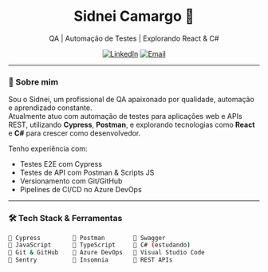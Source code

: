 <h1 align="center">Sidnei Camargo 🦝</h1>

<p align="center">
  QA | Automação de Testes | Explorando React & C#
</p>

<p align="center">
  <a href="https://www.linkedin.com/in/-sidneicamargo-"><img alt="LinkedIn" src="https://img.shields.io/badge/-LinkedIn-blue?style=flat&logo=linkedin"></a>
  <a href="mailto:sidneicamargof@gmail.com"><img alt="Email" src="https://img.shields.io/badge/-Email-red?style=flat&logo=gmail"></a>
</p>

---

### 👋 Sobre mim

Sou o Sidnei, um profissional de QA apaixonado por qualidade, automação e aprendizado constante.  
Atualmente atuo com automação de testes para aplicações web e APIs REST, utilizando **Cypress**, **Postman**, e explorando tecnologias como **React** e **C#** para crescer como desenvolvedor.

Tenho experiência com:
- Testes E2E com Cypress
- Testes de API com Postman & Scripts JS
- Versionamento com Git/GitHub
- Pipelines de CI/CD no Azure DevOps

---

### 🛠️ Tech Stack & Ferramentas

```bash
🔹 Cypress         🔹 Postman        🔹 Swagger
🔹 JavaScript      🔹 TypeScript     🔹 C# (estudando)
🔹 Git & GitHub    🔹 Azure DevOps   🔹 Visual Studio Code
🔹 Sentry          🔹 Insomnia       🔹 REST APIs
